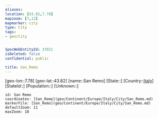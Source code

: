 ```yaml
---
aliases: 
location: [43.82,7.78]
mapzoom: [7,12] 
mapmarker: city 
type: City
tags:
- geo/City


SpocWebEntityId: 33921
isDeleted: false
confidential: public

title: San_Remo
---
```

[geo-lon::7.78]
[geo-lat::43.82]
[name::San Remo]
[State::]
[Country::[Italy](geo/Continent/Europe/Italy.md)]
[StateId::]
[Population::]
[Unknown::]


```leaflet
id: San Remo
coordinates: [San_Remo](geo/Continent/Europe/Italy/City/San_Remo.md)
markerFile: [San_Remo](geo/Continent/Europe/Italy/City/San_Remo.md)
defaultZoom: 11 
maxZoom: 18
```


